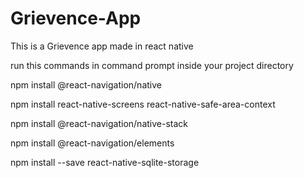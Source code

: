 # Grievence-App
This is a Grievence app made in react native

run this commands in command prompt inside your project directory

npm install @react-navigation/native

npm install react-native-screens react-native-safe-area-context

npm install @react-navigation/native-stack

npm install @react-navigation/elements

npm install --save react-native-sqlite-storage


